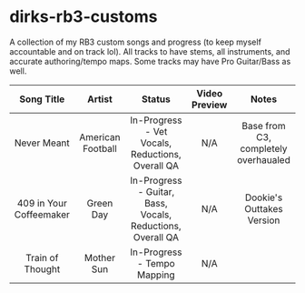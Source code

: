 # dirks-rb3-customs
A collection of my RB3 custom songs and progress (to keep myself accountable and on track lol). All tracks to have stems, all instruments, and accurate authoring/tempo maps. Some tracks may have Pro Guitar/Bass as well.

| Song Title | Artist | Status | Video Preview | Notes |
| :--------: | :-------: | :---------------: | :------------: | :------------: |
| Never Meant | American Football | In-Progress - Vet Vocals, Reductions, Overall QA | N/A | Base from C3, completely overhaualed |
| 409 in Your Coffeemaker | Green Day | In-Progress - Guitar, Bass, Vocals, Reductions, Overall QA | N/A | Dookie's Outtakes Version |
| Train of Thought | Mother Sun | In-Progress - Tempo Mapping | N/A |  |
